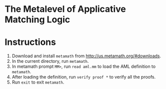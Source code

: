# The Metalevel of Applicative Matching Logic

# Instructions
1. Download and install `metamath` from http://us.metamath.org/#downloads. 
2. In the current directory, run `metamath`.
3. In metamath prompt `MM>`, run `read aml.mm` to load the AML definition to `metamath`.
4. After loading the definition, run `verify proof *` to verify all the proofs.
5. Run `exit` to exit `metamath`.
